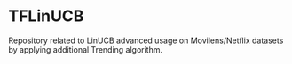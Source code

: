 # TFLinUCB
Repository related to LinUCB advanced usage on Movilens/Netflix datasets by applying additional Trending algorithm. 
